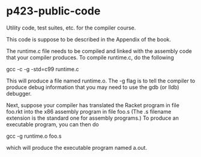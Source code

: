 # p423-public-code
Utility code, test suites, etc. for the compiler course.

This code is suppose to be described in the Appendix of the book.

The runtime.c file needs to be compiled and linked with the assembly
code that your compiler produces. To compile runtime.c, do the
following

   gcc -c -g -std=c99 runtime.c

This will produce a file named runtime.o. The -g flag is to tell the
compiler to produce debug information that you may need to use
the gdb (or lldb) debugger.

Next, suppose your compiler has translated the Racket program in file
foo.rkt into the x86 assembly program in file foo.s (The .s filename
extension is the standard one for assembly programs.) To produce
an executable program, you can then do

  gcc -g runtime.o foo.s

which will produce the executable program named a.out.
  